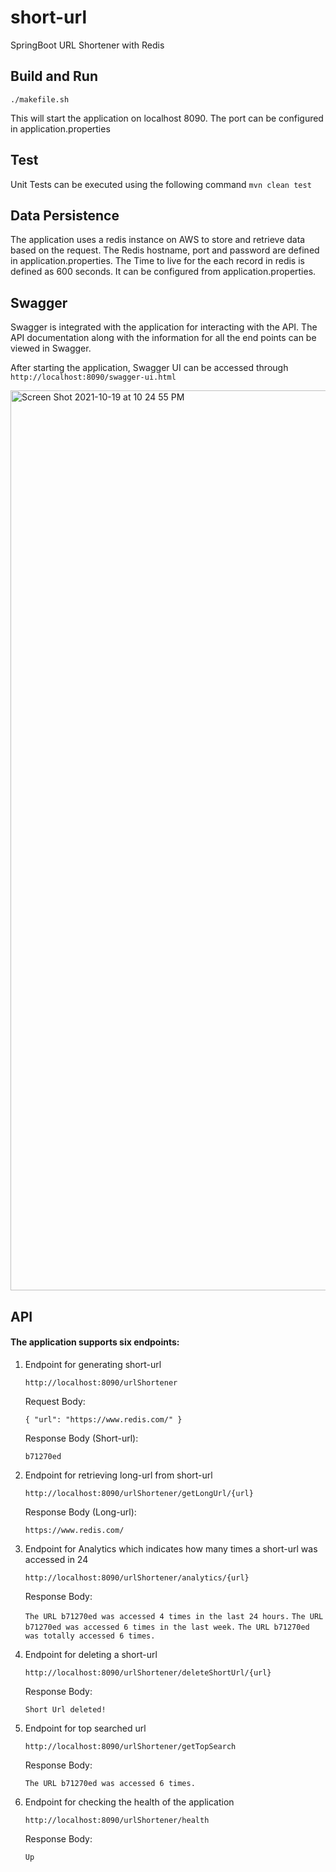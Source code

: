 # short-url

SpringBoot URL Shortener with Redis

## Build and Run

```
./makefile.sh
```
This will start the application on localhost 8090. The port can be configured in application.properties

## Test

Unit Tests can be executed using the following command ``` mvn clean test ```

## Data Persistence

The application uses a redis instance on AWS to store and retrieve data based on the request. 
The Redis hostname, port and password are defined in application.properties.
The Time to live for the each record in redis is defined as 600 seconds. It can be configured from application.properties.

## Swagger

Swagger is integrated with the application for interacting with the API. The API documentation along with the information for all the end points can be viewed in Swagger.

After starting the application, Swagger UI can be accessed through ``` http://localhost:8090/swagger-ui.html ```

<img width="1440" alt="Screen Shot 2021-10-19 at 10 24 55 PM" src="https://user-images.githubusercontent.com/59263423/138017694-0eee2bb9-a25e-468f-bfb6-0761acc1db44.png">

## API

#### The application supports six endpoints:

1. Endpoint for generating short-url

    ``` http://localhost:8090/urlShortener ```

    Request Body:

    ``` { "url": "https://www.redis.com/" }  ```
  
    Response Body (Short-url):
    
    ``` b71270ed  ```
  
2. Endpoint for retrieving long-url from short-url

    ``` http://localhost:8090/urlShortener/getLongUrl/{url} ```
  
    Response Body (Long-url):
  
    ``` https://www.redis.com/  ```
    
3. Endpoint for Analytics which indicates how many times a short-url was accessed in 24

    ``` http://localhost:8090/urlShortener/analytics/{url} ```
  
    Response Body:
  
    ``` The URL b71270ed was accessed 4 times in the last 24 hours. ```
    ``` The URL b71270ed was accessed 6 times in the last week. ```
    ``` The URL b71270ed was totally accessed 6 times. ```
    
4. Endpoint for deleting a short-url

    ``` http://localhost:8090/urlShortener/deleteShortUrl/{url} ```
  
    Response Body:
  
    ``` Short Url deleted! ```
    
5. Endpoint for top searched url

    ``` http://localhost:8090/urlShortener/getTopSearch ```
  
    Response Body:
  
    ``` The URL b71270ed was accessed 6 times. ```
    
6. Endpoint for checking the health of the application

    ``` http://localhost:8090/urlShortener/health ```
  
    Response Body:
  
    ``` Up ```
    
    
  



